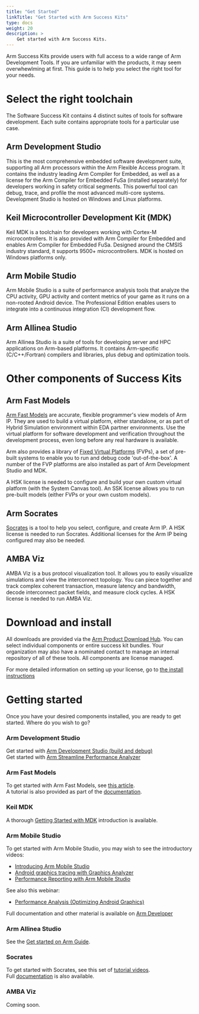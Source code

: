 ```yaml
---
title: "Get Started"
linkTitle: "Get Started with Arm Success Kits"
type: docs
weight: 20
description: >
    Get started with Arm Success Kits.
---
```


Arm Success Kits provide users with full access to a wide range of Arm Development Tools. If you are unfamiliar with the products, it may seem overwhewlming at first. This guide is to help you select the right tool for your needs.

# Select the right toolchain

The Software Success Kit contains 4 distinct suites of tools for software development. Each suite contains appropriate tools for a particular use case.

## Arm Development Studio

This is the most comprehensive embedded software development suite, supporting all Arm processors within the Arm Flexible Access program. It contains the industry leading Arm Compiler for Embedded, as well as a license for the Arm Compiler for Embedded FuSa (installed separately) for developers working in safety critical segments. This powerful tool can debug, trace, and profile the most advanced multi-core systems. Development Studio is hosted on Windows and Linux platforms.

## Keil Microcontroller Development Kit (MDK)

Keil MDK is a toolchain for developers working with Cortex-M microcontrollers. It is also provided with Arm Compiler for Embedded and enables Arm Compiler for Embedded FuSa. Designed around the CMSIS industry standard, it supports 9500+ microcontrollers. MDK is hosted on Windows platforms only.

## Arm Mobile Studio

Arm Mobile Studio is a suite of performance analysis tools that analyze the CPU activity, GPU activity and content metrics of your game as it runs on a non-rooted Android device. The Professional Edition enables users to integrate into a continuous integration (CI) development flow.

## Arm Allinea Studio

Arm Allinea Studio is a suite of tools for developing server and HPC applications on Arm-based platforms. It contains Arm-specific (C/C++/Fortran) compilers and libraries, plus debug and optimization tools.

# Other components of Success Kits
## Arm Fast Models

[Arm Fast Models](https://developer.arm.com/Tools%20and%20Software/Fast%20Models) are accurate, flexible programmer's view models of Arm IP. They are used to build a virtual platform, either standalone, or as part of Hybrid Simulation environment within EDA partner environments. Use the virtual platform for software development and verification throughout the development process, even long before any real hardware is available.

Arm also provides a library of [Fixed Virtual Platforms](https://developer.arm.com/Tools%20and%20Software/Fixed%20Virtual%20Platforms) (FVPs), a set of pre-built systems to enable you to run and debug code 'out-of-the-box'. A number of the FVP platforms are also installed as part of Arm Development Studio and MDK.

A HSK license is needed to configure and build your own custom virtual platform (with the System Canvas tool). An SSK license allows you to run pre-built models (either FVPs or your own custom models).

## Arm Socrates

[Socrates](https://developer.arm.com/Tools%20and%20Software/Socrates) is a tool to help you select, configure, and create Arm IP. A HSK license is needed to run Socrates. Additional licenses for the Arm IP being configured may also be needed.

## AMBA Viz

AMBA Viz is a bus protocol visualization tool. It allows you to easily visualize simulations and view the interconnect topology. You can piece together and track complex coherent transaction, measure latency and bandwidth, decode interconnect packet fields, and measure clock cycles. A HSK license is needed to run AMBA Viz.

# Download and install

All downloads are provided via the [Arm Product Download Hub](https://developer.arm.com/downloads). You can select individual components or entire success kit bundles. Your organization may also have a nominated contact to manage an internal repository of all of these tools. All components are license managed.

For more detailed information on setting up your license, go to [the install instructions](/successkits/install)

# Getting started

Once you have your desired components installed, you are ready to get started. Where do you wish to go?

### Arm Development Studio

Get started with [Arm Development Studio (build and debug)](/getstarted/armds)\
Get started with [Arm Streamline Performance Analyzer](/getstarted/streamline)

### Arm Fast Models

To get started with Arm Fast Models, see [this article](/models/getting_started).\
A tutorial is also provided as part of the [documentation](https://developer.arm.com/documentation/100965/latest/System-Canvas-Tutorial).

### Keil MDK

A thorough [Getting Started with MDK](https://www.keil.com/support/man/docs/mdk_gs/) introduction is available.

### Arm Mobile Studio

To get started with Arm Mobile Studio, you may wish to see the introductory videos:
 - [Introducing Arm Mobile Studio](https://www.youtube.com/watch?v=gcxIuwBZyic)
 - [Android graphics tracing with Graphics Analyzer](https://www.youtube.com/watch?v=6j68rtcTYRc)
 - [Performance Reporting with Arm Mobile Studio](https://www.youtube.com/watch?v=v6gzULNlr6U)

See also this webinar:
 - [Performance Analysis (Optimizing Android Graphics)](https://www.brighttalk.com/webcast/17792/475602)
 
 
Full documentation and other material is available on [Arm Developer](https://developer.arm.com/Tools%20and%20Software/Arm%20Mobile%20Studio)

### Arm Allinea Studio

See the [Get started on Arm Guide](https://developer.arm.com/documentation/102841).

### Socrates
To get started with Socrates, see this set of [tutorial videos](https://www.youtube.com/playlist?list=PLgyFKd2HIZlbeWqUiv3-kJ7BJUBwsSO1A).\
Full [documentation](https://developer.arm.com/documentation/101399) is also available.

### AMBA Viz

Coming soon.